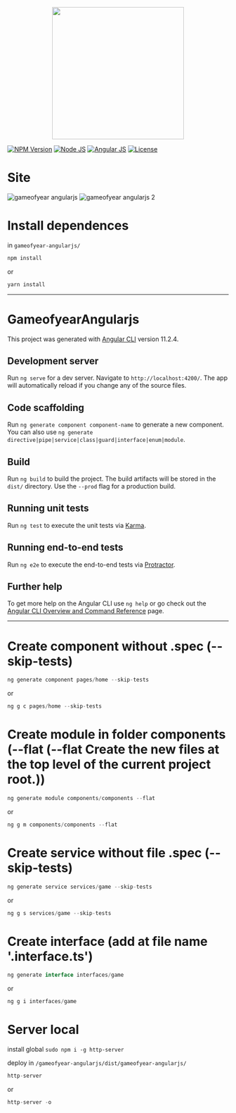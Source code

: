 <p align="center">
    <img src="https://i.imgur.com/bF1WkFW.png" width="300">
</p>

[![NPM Version][npm-badge]][npm-url]
[![Node JS][node-badge]][node-url]
[![Angular JS][angular-badge]][angular-url]
[![License][license-badge]][license-url]

# Site
![gameofyear angularjs](https://i.imgur.com/6gs6GWZ.png)
![gameofyear angularjs 2](https://i.imgur.com/OZaGJBq.png)

# Install dependences
in ```gameofyear-angularjs/```

```bash
npm install
```
or
```bash
yarn install
```

***

# GameofyearAngularjs

This project was generated with [Angular CLI](https://github.com/angular/angular-cli) version 11.2.4.

## Development server

Run `ng serve` for a dev server. Navigate to `http://localhost:4200/`. The app will automatically reload if you change any of the source files.

## Code scaffolding

Run `ng generate component component-name` to generate a new component. You can also use `ng generate directive|pipe|service|class|guard|interface|enum|module`.

## Build

Run `ng build` to build the project. The build artifacts will be stored in the `dist/` directory. Use the `--prod` flag for a production build.

## Running unit tests

Run `ng test` to execute the unit tests via [Karma](https://karma-runner.github.io).

## Running end-to-end tests

Run `ng e2e` to execute the end-to-end tests via [Protractor](http://www.protractortest.org/).

## Further help

To get more help on the Angular CLI use `ng help` or go check out the [Angular CLI Overview and Command Reference](https://angular.io/cli) page.

***
# Create component without .spec (--skip-tests)
```javascript
ng generate component pages/home --skip-tests
```
or
```javascript
ng g c pages/home --skip-tests
```

# Create module in folder components (--flat (--flat	Create the new files at the top level of the current project root.))
```javascript
ng generate module components/components --flat 
```
or
```javascript
ng g m components/components --flat
```

# Create service without file .spec (--skip-tests)
```javascript
ng generate service services/game --skip-tests
```
or
```javascript
ng g s services/game --skip-tests
```

# Create interface (add at file name '.interface.ts')
```javascript
ng generate interface interfaces/game
```
or
```javascript
ng g i interfaces/game  
``` 

# Server local
install global ```sudo npm i -g http-server```

deploy in ```/gameofyear-angularjs/dist/gameofyear-angularjs/```

```javascript
http-server
```
or
```javascript
http-server -o
```

[npm-badge]: https://img.shields.io/badge/npm-v7.7.6-brightgreen
[npm-url]: https://www.npmjs.com
[node-badge]: https://img.shields.io/badge/nodejs-v14.16.0-brightgreen
[node-url]: https://nodejs.org/download/release/v12.16.1/
[angular-badge]: https://img.shields.io/badge/angular--CLI-v11.2.4-brightgreen
[angular-url]: https://angular.io/cli/
[license-badge]: https://img.shields.io/badge/license-MIT-green.svg
[license-url]: https://opensource.org/licenses/MIT
